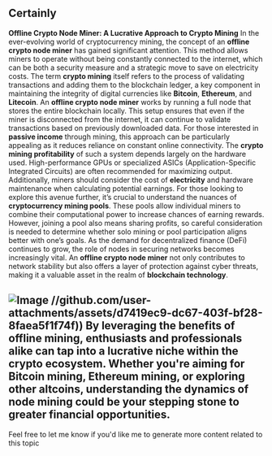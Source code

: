Certainly
---
**Offline Crypto Node Miner: A Lucrative Approach to Crypto Mining**
In the ever-evolving world of cryptocurrency mining, the concept of an **offline crypto node miner** has gained significant attention. This method allows miners to operate without being constantly connected to the internet, which can be both a security measure and a strategic move to save on electricity costs. The term **crypto mining** itself refers to the process of validating transactions and adding them to the blockchain ledger, a key component in maintaining the integrity of digital currencies like **Bitcoin**, **Ethereum**, and **Litecoin**.
An **offline crypto node miner** works by running a full node that stores the entire blockchain locally. This setup ensures that even if the miner is disconnected from the internet, it can continue to validate transactions based on previously downloaded data. For those interested in **passive income** through mining, this approach can be particularly appealing as it reduces reliance on constant online connectivity.
The **crypto mining profitability** of such a system depends largely on the hardware used. High-performance GPUs or specialized ASICs (Application-Specific Integrated Circuits) are often recommended for maximizing output. Additionally, miners should consider the cost of **electricity** and hardware maintenance when calculating potential earnings. 
For those looking to explore this avenue further, it’s crucial to understand the nuances of **cryptocurrency mining pools**. These pools allow individual miners to combine their computational power to increase chances of earning rewards. However, joining a pool also means sharing profits, so careful consideration is needed to determine whether solo mining or pool participation aligns better with one’s goals.
As the demand for decentralized finance (DeFi) continues to grow, the role of nodes in securing networks becomes increasingly vital. An **offline crypto node miner** not only contributes to network stability but also offers a layer of protection against cyber threats, making it a valuable asset in the realm of **blockchain technology**.

![Image](https://github.com/user-attachments/assets/d7419ec9-dc67-403f-bf28-8faea5f1f74f)
 //github.com/user-attachments/assets/d7419ec9-dc67-403f-bf28-8faea5f1f74f))
By leveraging the benefits of offline mining, enthusiasts and professionals alike can tap into a lucrative niche within the crypto ecosystem. Whether you're aiming for **Bitcoin mining**, **Ethereum mining**, or exploring other altcoins, understanding the dynamics of node mining could be your stepping stone to greater financial opportunities.
--- 
Feel free to let me know if you'd like me to generate more content related to this topic
